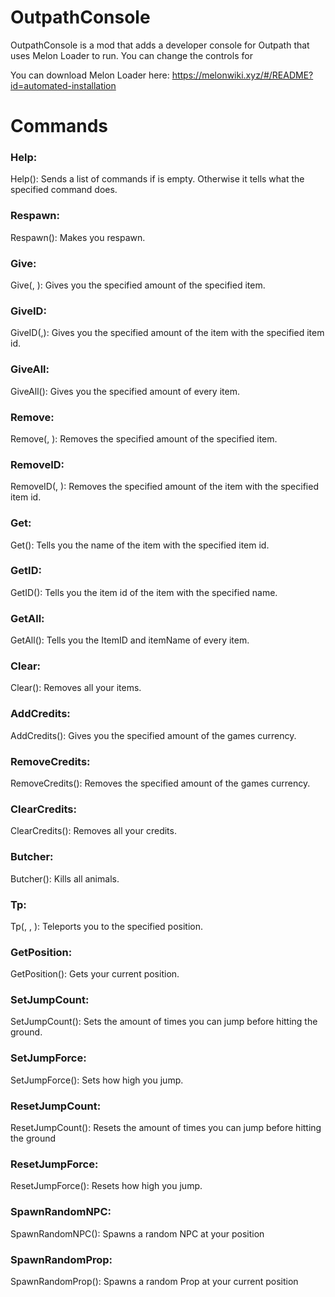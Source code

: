 # OutpathConsole
OutpathConsole is a mod that adds a developer console for Outpath that uses Melon Loader to run.
You can change the controls for 

You can download Melon Loader here: https://melonwiki.xyz/#/README?id=automated-installation

# Commands
### Help:
  Help(<Command>): Sends a list of commands if <Command> is empty. Otherwise it tells what the specified command does.
### Respawn:
  Respawn(): Makes you respawn.
### Give:
  Give(<Item Name>, <Amount>): Gives you the specified amount of the specified item.
### GiveID:
  GiveID(<Item ID>,<Amount>): Gives you the specified amount of the item with the specified item id.
### GiveAll:
  GiveAll(<Amount>): Gives you the specified amount of every item.
### Remove:
  Remove(<Item Name>, <Amount>): Removes the specified amount of the specified item.
### RemoveID:
   RemoveID(<Item ID>, <Amount>): Removes the specified amount of the item with the specified item id.
### Get:
  Get(<ItemID>): Tells you the name of the item with the specified item id.
### GetID:
  GetID(<Item Name>): Tells you the item id of the item with the specified name.
### GetAll:
  GetAll(): Tells you the ItemID and itemName of every item.
### Clear:
  Clear(): Removes all your items.
### AddCredits:
  AddCredits(<Amount>): Gives you the specified amount of the games currency.
### RemoveCredits:
  RemoveCredits(<Amount>): Removes the specified amount of the games currency.
### ClearCredits:
  ClearCredits(): Removes all your credits.
### Butcher:
  Butcher(): Kills all animals.
### Tp:
  Tp(<x>, <y>, <z>): Teleports you to the specified position.
### GetPosition:
  GetPosition(): Gets your current position.
### SetJumpCount:
  SetJumpCount(): Sets the amount of times you can jump before hitting the ground.
### SetJumpForce:
  SetJumpForce(): Sets how high you jump.
### ResetJumpCount:
  ResetJumpCount(): Resets the amount of times you can jump before hitting the ground
### ResetJumpForce:
  ResetJumpForce(): Resets how high you jump.
### SpawnRandomNPC:
  SpawnRandomNPC(): Spawns a random NPC at your position
### SpawnRandomProp:
  SpawnRandomProp(): Spawns a random Prop at your current position
